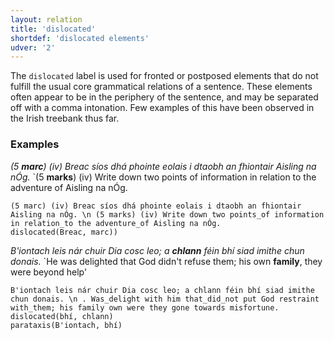 ```yaml
---
layout: relation
title: 'dislocated'
shortdef: 'dislocated elements'
udver: '2'
---
```


The `dislocated` label is used for fronted or postposed elements that do not fulfill the usual core grammatical relations of a sentence. These elements often appear to be in the periphery of the sentence, and may be separated off with a comma intonation. Few examples of this have been observed in the Irish treebank thus far.

### Examples

_(5 <b>marc</b>) (iv) Breac síos dhá phointe eolais i dtaobh an fhiontair Aisling na nÓg._ `(5 <b>marks</b>) (iv) Write down two points of information in relation to the adventure of Aisling na nÓg.

~~~ sdparse
(5 marc) (iv) Breac síos dhá phointe eolais i dtaobh an fhiontair Aisling na nÓg. \n (5 marks) (iv) Write down two points_of information in relation_to the adventure_of Aisling na nÓg.
dislocated(Breac, marc))
~~~

_B'iontach leis nár chuir Dia cosc leo; a <b>chlann</b> féin bhí siad imithe chun donais._ `He was delighted that God didn't refuse them; his own <b>family</b>, they were beyond help'

~~~ sdparse
B'iontach leis nár chuir Dia cosc leo; a chlann féin bhí siad imithe chun donais. \n . Was_delight with him that_did_not put God restraint with_them; his family own were they gone towards misfortune.
dislocated(bhí, chlann)
parataxis(B'iontach, bhí)
~~~
<!-- Interlanguage links updated Út zář 29 18:41:20 CEST 2020 -->
